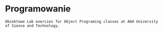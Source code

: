 # Programowanie
    Obiektowe Lab exercies for Object Programing classes at AGH University of Sience and Technology.
